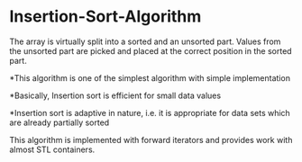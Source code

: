 # Insertion-Sort-Algorithm
 The array is virtually split into a sorted and an unsorted part. 
 Values from the unsorted part are picked and placed at the correct position in the sorted part.
   
   *This algorithm is one of the simplest algorithm with simple implementation

   *Basically, Insertion sort is efficient for small data values
   
   *Insertion sort is adaptive in nature, i.e. it is appropriate for data sets which are already partially sorted
   
   This algorithm is implemented with forward iterators and provides work with almost STL containers.

